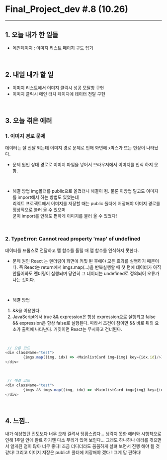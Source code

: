# Final_Project_dev #.8 (10.26)

---

## 1. 오늘 내가 한 일들 

- 메인페이지 : 이미지 리스트 페이지 구도 잡기


<br />

## 2. 내일 내가 할 일

- 이미지 리스트에서 이미지 클릭시 성공 모달창 구현
- 이미지 클릭시 메인 터치 페이지에 데이터 전달 구현

<br />

## 3. 오늘 겪은 에러

### 1. 이미지 경로 문제

데이터는 잘 전달 되는데 이미지 경로 문제로 인해 화면에 x박스가 뜨는 현상이 나타났다.

- 문제 원인
상대 경로로 이미지 파일을 넣어서 브라우저에서 이미지를 인식 하지 못함.

<br />

- 해결 방법 
img폴더를 public으로 옮겼더니 해결이 됨. 물론 이방법 말고도 이미지를 import해서 하는 방법도 있었는데   
리엑트 프로젝트에서 이미지를 저장할 때는 public 폴더에 저장해야 이미지 경로를 정상적으로 불러 올 수 있으며  
굳이 import를 안해도 편하게 이미지를 불러 올 수 있었다!

<br />

### 2. TypeError: Cannot read property 'map' of undefined

데이터를 프롭스로 전달하고 맵 함수를 돌릴 때 맵 함수를 인식하지 못한다.

- 문제 원인
React 는 렌더링이 화면에 커밋 된 후에야 모든 효과를 실행하기 때문이다. 즉 React는 return에서 imgs.map(...)을 반복실행할 때 첫 턴에 데이터가 아직 안들어와도 렌더링이 실행되며 당연히 그 데이터는 undefined로 정의되어 오류가 나는 것이다.

<br />

- 해결 방법
1. &&을 이용한다.  
2. JavaScript에서 true && expression은 항상 expression으로 실행되고 false && expression은 항상 false로 실행된다. 따라서 조건이 참이면 && 바로 뒤의 요소가 출력에 나타난다. 거짓이면 React는 무시하고 건너뛴다. 

<br />

```js
 // 오류 코드
<div className="test">
        {imgs.map((img, idx) => <MainlistCard img={img} key={idx.id}/>)}
</div>
```

<br />

```js
 // 해결 코드
<div className="test">
        {imgs && imgs.map((img, idx) => <MainlistCard img={img} key={idx.id}/>)}
</div>
```

<br />

## 4. 느낌..

내가 예상했던 진도보다 너무 오래 걸려서 당황스럽다... 생각지 못한 에러와 시행착오로 인해 1주일 안에 완료 하기엔 다소 무리가 있어 보인다... 그래도 하나하나 에러를 겪으면서 알게된 점이 많아 너무 좋다! 조금 더디더라도 꼼꼼하게 살펴 보면서 진행 해야 될 것 같다! 그리고 이미지 저장은 public!! 폴더에 저장해야 겠다 ! 그게 맘 편하다!